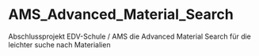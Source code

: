 # AMS_Advanced_Material_Search
Abschlussprojekt EDV-Schule / AMS die Advanced Material Search für die leichter suche nach Materialien
